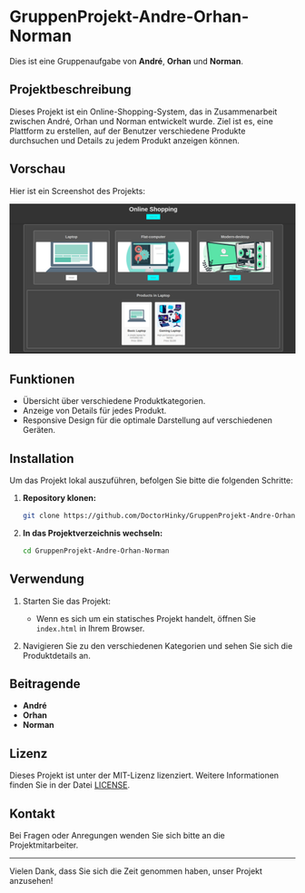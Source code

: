 
# GruppenProjekt-Andre-Orhan-Norman

Dies ist eine Gruppenaufgabe von **André**, **Orhan** und **Norman**.

## Projektbeschreibung

Dieses Projekt ist ein Online-Shopping-System, das in Zusammenarbeit zwischen André, Orhan und Norman entwickelt wurde. Ziel ist es, eine Plattform zu erstellen, auf der Benutzer verschiedene Produkte durchsuchen und Details zu jedem Produkt anzeigen können.

## Vorschau

Hier ist ein Screenshot des Projekts:

![Demo des Projekts](demo.png)

## Funktionen

- Übersicht über verschiedene Produktkategorien.
- Anzeige von Details für jedes Produkt.
- Responsive Design für die optimale Darstellung auf verschiedenen Geräten.

## Installation

Um das Projekt lokal auszuführen, befolgen Sie bitte die folgenden Schritte:

1. **Repository klonen:**
   ```bash
   git clone https://github.com/DoctorHinky/GruppenProjekt-Andre-Orhan-Norman.git
   ```

2. **In das Projektverzeichnis wechseln:**
   ```bash
   cd GruppenProjekt-Andre-Orhan-Norman
   ```

## Verwendung

1. Starten Sie das Projekt:
   - Wenn es sich um ein statisches Projekt handelt, öffnen Sie `index.html` in Ihrem Browser.
   
2. Navigieren Sie zu den verschiedenen Kategorien und sehen Sie sich die Produktdetails an.

## Beitragende

- **André**
- **Orhan**
- **Norman**

## Lizenz

Dieses Projekt ist unter der MIT-Lizenz lizenziert. Weitere Informationen finden Sie in der Datei [LICENSE](LICENSE).

## Kontakt

Bei Fragen oder Anregungen wenden Sie sich bitte an die Projektmitarbeiter.

---

Vielen Dank, dass Sie sich die Zeit genommen haben, unser Projekt anzusehen!
```